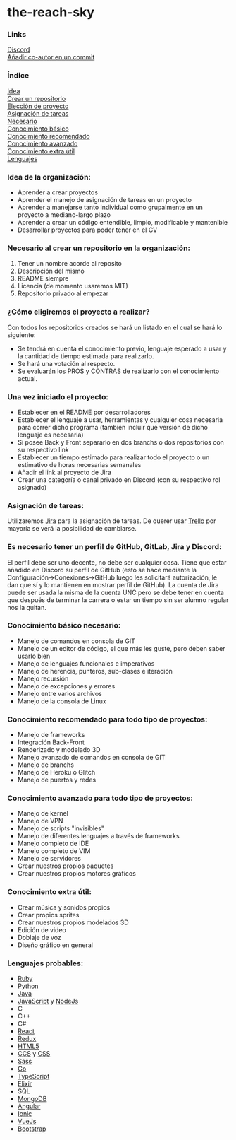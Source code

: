 # the-reach-sky

### Links
[Discord](https://discord.gg/sVHr7xcfmn)<br>
[Añadir co-autor en un commit](https://github.com/shirosweets/how-to-add-co-author)

### Índice
[Idea](https://github.com/the-reach-sky/the-reach-sky/blob/main/README.md#idea-de-la-organizaci%C3%B3n)<br>
[Crear un repositorio](https://github.com/the-reach-sky/the-reach-sky/blob/main/README.md#necesario-al-crear-un-repositorio-en-la-organizaci%C3%B3n)<br>
[Elección de proyecto]()<br>
[Asignación de tareas]()<br>
[Necesario](https://github.com/the-reach-sky/the-reach-sky/blob/main/README.md#es-necesario-tener-un-perfil-de-github-gitlab-y-discord)<br>
[Conocimiento básico](https://github.com/the-reach-sky/the-reach-sky/blob/main/README.md#conocimiento-b%C3%A1sico-necesario)<br>
[Conocimiento recomendado](https://github.com/the-reach-sky/the-reach-sky/blob/main/README.md#conocimiento-recomendado-para-todo-tipo-de-proyectos)<br>
[Conocimiento avanzado](https://github.com/the-reach-sky/the-reach-sky/blob/main/README.md#conocimiento-avanzado-para-todo-tipo-de-proyectos)<br>
[Conocimiento extra útil]()<br>
[Lenguajes](https://github.com/the-reach-sky/the-reach-sky/blob/main/README.md#lenguajes-probables)<br>

### Idea de la organización:
- Aprender a crear proyectos
- Aprender el manejo de asignación de tareas en un proyecto
- Aprender a manejarse tanto individual como grupalmente en un proyecto a mediano-largo plazo
- Aprender a crear un código entendible, limpio, modificable y mantenible
- Desarrollar proyectos para poder tener en el CV

### Necesario al crear un repositorio en la organización:
1) Tener un nombre acorde al reposito
2) Descripción del mismo
3) README siempre
4) Licencia (de momento usaremos MIT)
5) Repositorio privado al empezar

### ¿Cómo eligiremos el proyecto a realizar?
Con todos los repositorios creados se hará un listado en el cual se hará lo siguiente:
- Se tendrá en cuenta el conocimiento previo, lenguaje esperado a usar y la cantidad de tiempo estimada para realizarlo.
- Se hará una votación al respecto.
- Se evaluarán los PROS y CONTRAS de realizarlo con el conocimiento actual.

### Una vez iniciado el proyecto:
- Establecer en el README por desarrolladores
- Establecer el lenguaje a usar, herramientas y cualquier cosa necesaria para correr dicho programa (también incluir qué versión de dicho lenguaje es necesaria)
- Si posee Back y Front separarlo en dos branchs o dos repositorios con su respectivo link
- Establecer un tiempo estimado para realizar todo el proyecto o un estimativo de horas necesarias semanales
- Añadir el link al proyecto de Jira
- Crear una categoría o canal privado en Discord (con su respectivo rol asignado)

### Asignación de tareas:
Utilizaremos [Jira](https://www.atlassian.com/software/jira) para la asignación de tareas. De querer usar [Trello](https://trello.com/home) por mayoría se verá la posibilidad de cambiarse.

### Es necesario tener un perfil de GitHub, GitLab, Jira y Discord:
 El perfil debe ser uno decente, no debe ser cualquier cosa.
 Tiene que estar añadido en Discord su perfil de GitHub (esto se hace mediante la Configuración->Conexiones->GitHub luego les solicitará autorización, le dan que sí y lo mantienen en mostrar perfil de GitHub). La cuenta de Jira puede ser usada la misma de la cuenta UNC pero se debe tener en cuenta que después de terminar la carrera o estar un tiempo sin ser alumno regular nos la quitan.

### Conocimiento básico necesario:
- Manejo de comandos en consola de GIT
- Manejo de un editor de código, el que más les guste, pero deben saber usarlo bien
- Manejo de lenguajes funcionales e imperativos
- Manejo de herencia, punteros, sub-clases e iteración
- Manejo recursión
- Manejo de excepciones y errores
- Manejo entre varios archivos
- Manejo de la consola de Linux

### Conocimiento recomendado para todo tipo de proyectos:
- Manejo de frameworks
- Integración Back-Front
- Renderizado y modelado 3D
- Manejo avanzado de comandos en consola de GIT
- Manejo de branchs
- Manejo de Heroku o Glitch
- Manejo de puertos y redes

### Conocimiento avanzado para todo tipo de proyectos:
- Manejo de kernel
- Manejo de VPN
- Manejo de scripts "invisibles"
- Manejo de diferentes lenguajes a través de frameworks
- Manejo completo de IDE
- Manejo completo de VIM
- Manejo de servidores
- Crear nuestros propios paquetes
- Crear nuestros propios motores gráficos

### Conocimiento extra útil:
- Crear música y sonidos propios
- Crear propios sprites
- Crear nuestros propios modelados 3D
- Edición de video
- Doblaje de voz
- Diseño gráfico en general

### Lenguajes probables:
- [Ruby](https://www.ruby-lang.org/en/)
- [Python](https://www.python.org/)
- [Java](https://www.java.com/en/download/)
- [JavaScript](https://www.javascript.com/) y [NodeJs](https://nodejs.org/en/)
- C
- C++
- C#
- [React](https://reactjs.org/)
- [Redux](https://redux.js.org/)
- [HTML5](https://html.spec.whatwg.org/)
- [CCS](https://drafts.csswg.org/) y [CSS](https://www.w3.org/Style/CSS/)
- [Sass](https://sass-lang.com/)
- [Go](https://golang.org/)
- [TypeScript](https://www.typescriptlang.org/)
- [Elixir](https://elixir-lang.org/)
- SQL
- [MongoDB](https://www.mongodb.com/)
- [Angular](https://angular.io/)
- [Ionic](https://ionicframework.com/)
- [VueJs](https://vuejs.org/)
- [Bootstrap](https://getbootstrap.com/)
